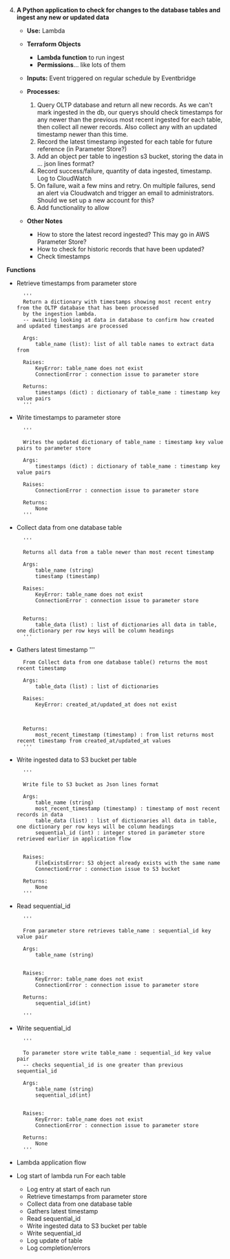 4. **A Python application to check for changes to the database tables and ingest any new or updated data**

   - **Use:** Lambda
   - **Terraform Objects**

     - **Lambda function** to run ingest
     - **Permissions**... like lots of them

   - **Inputs:** Event triggered on regular schedule by Eventbridge
   - **Processes:**
     1. Query OLTP database and return all new records. As we can't mark ingested in the db, our querys should check timestamps for any newer than the previous most recent ingested for each table, then collect all newer records. Also collect any with an updated timestamp newer than this time.
     2. Record the latest timestamp ingested for each table for future reference (in Parameter Store?)
     3. Add an object per table to ingestion s3 bucket, storing the data in ... json lines format?
     4. Record success/failure, quantity of data ingested, timestamp. Log to CloudWatch
     5. On failure, wait a few mins and retry. On multiple failures, send an alert via Cloudwatch and trigger an email to administrators. Should we set up a new account for this?
     6. Add functionality to allow 
   - **Other Notes**
     - How to store the latest record ingested? This may go in AWS Parameter Store?
     - How to check for historic records that have been updated?
     - Check timestamps


**Functions**
- Retrieve timestamps from parameter store

        '''
        Return a dictionary with timestamps showing most recent entry from the OLTP database that has been processed
        by the ingestion lambda.
        -- awaiting looking at data in database to confirm how created and updated timestamps are processed

        Args:
            table_name (list): list of all table names to extract data from

        Raises:
            KeyError: table_name does not exist
            ConnectionError : connection issue to parameter store

        Returns:
            timestamps (dict) : dictionary of table_name : timestamp key value pairs
        '''

- Write timestamps to parameter store

        '''

        Writes the updated dictionary of table_name : timestamp key value pairs to parameter store

        Args:
            timestamps (dict) : dictionary of table_name : timestamp key value pairs

        Raises:
            ConnectionError : connection issue to parameter store

        Returns:
            None
        '''

- Collect data from one database table

        '''

        Returns all data from a table newer than most recent timestamp

        Args:
            table_name (string)
            timestamp (timestamp)

        Raises:
            KeyError: table_name does not exist
            ConnectionError : connection issue to parameter store


        Returns:
            table_data (list) : list of dictionaries all data in table, one dictionary per row keys will be column headings
        '''


- Gathers latest timestamp
        '''

        From Collect data from one database table() returns the most recent timestamp

        Args:
            table_data (list) : list of dictionaries

        Raises:
            KeyError: created_at/updated_at does not exist
           


        Returns:
            most_recent_timestamp (timestamp) : from list returns most recent timestamp from created_at/updated_at values
        '''


- Write ingested data to S3 bucket per table

        '''

        Write file to S3 bucket as Json lines format

        Args:
            table_name (string)
            most_recent_timestamp (timestamp) : timestamp of most recent records in data
            table_data (list) : list of dictionaries all data in table, one dictionary per row keys will be column headings
            sequential_id (int) : integer stored in parameter store retrieved earlier in application flow
            

        Raises:
            FileExistsError: S3 object already exists with the same name
            ConnectionError : connection issue to S3 bucket

        Returns:
            None
        '''

- Read sequential_id

        '''

        From parameter store retrieves table_name : sequential_id key value pair

        Args:
            table_name (string)
            

        Raises:
            KeyError: table_name does not exist
            ConnectionError : connection issue to parameter store

        Returns:
            sequential_id(int)

        '''

- Write sequential_id

        '''

        To parameter store write table_name : sequential_id key value pair
        -- checks sequential_id is one greater than previous sequential_id

        Args:
            table_name (string)
            sequential_id(int)
            

        Raises:
            KeyError: table_name does not exist
            ConnectionError : connection issue to parameter store

        Returns:
            None
        '''

 - Lambda application flow
 - Log start of lambda run
 For each table
    - Log entry at start of each run
    - Retrieve timestamps from parameter store
    - Collect data from one database table
    - Gathers latest timestamp
    - Read sequential_id
    - Write ingested data to S3 bucket per table
    - Write sequential_id
    - Log update of table
    - Log completion/errors

 